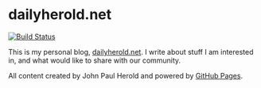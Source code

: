 dailyherold.net
===========

[![Build Status](https://travis-ci.org/dailyherold/dailyherold.github.io.svg?branch=master)](https://travis-ci.org/dailyherold/dailyherold.github.io)

This is my personal blog, [dailyherold.net](http://dailyherold.net). I write about stuff I am interested in, and what would like to share with our community.

All content created by John Paul Herold and powered by [GitHub Pages](https://pages.github.com/).
